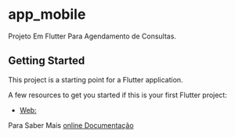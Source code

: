 # app_mobile

Projeto Em Flutter Para Agendamento de Consultas.

## Getting Started

This project is a starting point for a Flutter application.

A few resources to get you started if this is your first Flutter project:

- [Web:](http://megaredhot.com)

Para Saber Mais 
[online Documentação](http://megaredhot.com)
